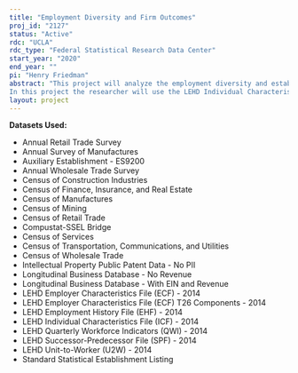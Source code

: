 ```yaml
---
title: "Employment Diversity and Firm Outcomes"
proj_id: "2127"
status: "Active"
rdc: "UCLA"
rdc_type: "Federal Statistical Research Data Center"
start_year: "2020"
end_year: ""
pi: "Henry Friedman"
abstract: "This project will analyze the employment diversity and establishment/firm productivity. It will produce some descriptive statistics and regression estimates of population diversity within firms and the effects on productivity that are not contained in existing publications. Employment diversity is one of the important aspects of the corporate culture. In recent years, the importance of the corporate culture for firms' performance attract more and more attention. The effects of employment diversity have not been fully investigated. There are different kinds of employment diversity such as ethnic diversity, age diversity, education diversity, and gender diversity. How do these different aspects of diversity affect firms' productivity? Do some of these diversities have positive effects while others have negative effects on firms' productivity?  The LEHD data are particularly well-suited to explore these questions. 
In this project the researcher will use the LEHD Individual Characteristics File to construct firm/establishment level age, gender, educational and ethnic diversity measures. The researcher will link these measures to firm (and when possible, establishment) records in the Economic Census, Annual Survey of Manufactures, Annual Retail Trade Survey and Annual Wholesale Trade Survey. Then the researcher will use these files to generate firm/establishment productivity measures. After generating the diversity and productivity measures, the project will show the descriptive statistics of all measures. Moreover, the study will develop regression estimates of the effects of firm/establishment level diversities on firm/establishment level productivity. "
layout: project
---
```


**Datasets Used:**

  - Annual Retail Trade Survey 
  - Annual Survey of Manufactures 
  - Auxiliary Establishment - ES9200 
  - Annual Wholesale Trade Survey 
  - Census of Construction Industries 
  - Census of Finance, Insurance, and Real Estate 
  - Census of Manufactures 
  - Census of Mining 
  - Census of Retail Trade 
  - Compustat-SSEL Bridge 
  - Census of Services 
  - Census of Transportation, Communications, and Utilities 
  - Census of Wholesale Trade 
  - Intellectual Property Public Patent Data - No PII 
  - Longitudinal Business Database - No Revenue 
  - Longitudinal Business Database - With EIN and Revenue 
  - LEHD Employer Characteristics File (ECF) - 2014 
  - LEHD Employer Characteristics File (ECF) T26 Components - 2014 
  - LEHD Employment History File (EHF) - 2014 
  - LEHD Individual Characteristics File (ICF) - 2014 
  - LEHD Quarterly Workforce Indicators (QWI) - 2014 
  - LEHD Successor-Predecessor File (SPF) - 2014 
  - LEHD Unit-to-Worker (U2W) - 2014 
  - Standard Statistical Establishment Listing 

